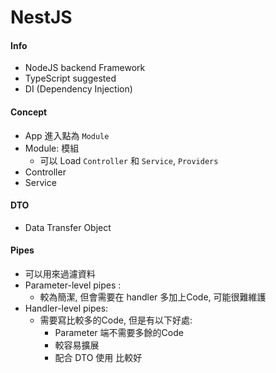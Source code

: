 # NestJS

#### Info
* NodeJS backend Framework
* TypeScript suggested
* DI (Dependency Injection)

#### Concept

* App 進入點為 `Module`
* Module: 模組
    * 可以 Load `Controller` 和 `Service`, `Providers`
* Controller
* Service

#### DTO

* Data Transfer Object


#### Pipes

* 可以用來過濾資料
* Parameter-level pipes :
    * 較為簡潔, 但會需要在 handler 多加上Code, 可能很難維護
* Handler-level pipes:
    * 需要寫比較多的Code, 但是有以下好處:
        * Parameter 端不需要多餘的Code
        * 較容易擴展
        * 配合 DTO 使用 比較好
